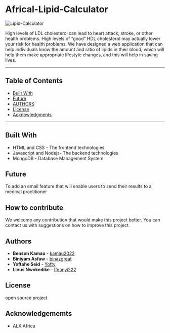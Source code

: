 # Africal-Lipid-Calculator
![Lipid-Calculator](https://github.com/binazgreat/Africal-Lipid-Calculator/assets/104911422/c0d71402-418d-4a81-91cd-d2162913b7bb)

High levels of  LDL cholesterol can lead to heart attack, stroke, or other health problems. High levels of “good” HDL cholesterol may actually lower your risk for health problems. 
We have designed a web application that can help individuals know the  amount and ratio  of  lipids in their blood, which will help them make appropriate lifestyle changes, and this will help in saving  lives.

---
## Table of Contents
  - [Built With](#built-with)
  - [Future](#future)
  - [AUTHORS](#authors)
  - [License](#license)
  - [Acknowledgments](#acknowledgments)
---
## Built With    
* HTML and CSS - The frontend technologies
* Javascript and Nodejs- The backend technologies
* MongoDB - Database Management System
 
## Future
To add an email feature that will enable users to send their results to a medical practitioner


## How to contribute
We welcome any contribution that would make this project better.
You can contact us with suggestions on how to improve this project.

## Authors 

* **Benson Kamau** - [kamau2022](https://github.com/kamau2022)
* **Biniyam Asfaw** - [binazgreat](https://github.com/binazgreat)
* **Yoftahe Seid** - [Yofty](https://github.com/Yofty)
* **Linus Nwokedike** - [Ifeanyi222](https://github.com/Ifeanyi222)


## License

open source project

## Acknowledgememts

* ALX Africa


